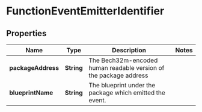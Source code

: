 

# FunctionEventEmitterIdentifier


## Properties

| Name | Type | Description | Notes |
|------------ | ------------- | ------------- | -------------|
|**packageAddress** | **String** | The Bech32m-encoded human readable version of the package address |  |
|**blueprintName** | **String** | The blueprint under the package which emitted the event. |  |




